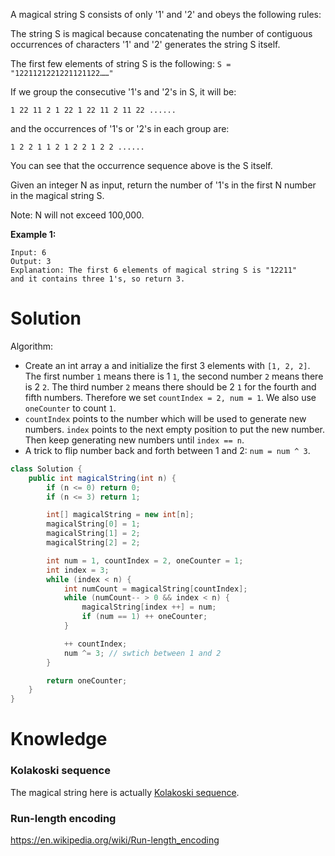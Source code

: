 A magical string S consists of only '1' and '2' and obeys the following rules:

The string S is magical because concatenating the number of contiguous occurrences of characters '1' and '2' generates the string S itself.

The first few elements of string S is the following: `S = "1221121221221121122……"`

If we group the consecutive '1's and '2's in S, it will be:

```
1 22 11 2 1 22 1 22 11 2 11 22 ......
```

and the occurrences of '1's or '2's in each group are:

```
1 2 2 1 1 2 1 2 2 1 2 2 ......
```

You can see that the occurrence sequence above is the S itself.

Given an integer N as input, return the number of '1's in the first N number in the magical string S.

Note: N will not exceed 100,000.

__Example 1:__

```
Input: 6
Output: 3
Explanation: The first 6 elements of magical string S is "12211" 
and it contains three 1's, so return 3.
```

# Solution

Algorithm:

* Create an int array a and initialize the first 3 elements with `[1, 2, 2]`. The first number `1` means there is 1 `1`, the second number `2` means there is 2 `2`. The third number `2` means there should be 2 `1` for the fourth and fifth numbers. Therefore we set `countIndex = 2, num = 1`. We also use `oneCounter` to count `1`.
* `countIndex` points to the number which will be used to generate new numbers. `index` points to the next empty position to put the new number. Then keep generating new numbers until `index == n`.
* A trick to flip number back and forth between 1 and 2: `num = num ^ 3`.

```java
class Solution {
    public int magicalString(int n) {
        if (n <= 0) return 0;
        if (n <= 3) return 1;

        int[] magicalString = new int[n];
        magicalString[0] = 1;
        magicalString[1] = 2;
        magicalString[2] = 2;

        int num = 1, countIndex = 2, oneCounter = 1;
        int index = 3;
        while (index < n) {
            int numCount = magicalString[countIndex];
            while (numCount-- > 0 && index < n) {
                magicalString[index ++] = num;
                if (num == 1) ++ oneCounter;
            }

            ++ countIndex;
            num ^= 3; // swtich between 1 and 2
        }

        return oneCounter;
    }
}
```

# Knowledge

### Kolakoski sequence

The magical string here is actually [Kolakoski sequence](https://en.wikipedia.org/wiki/Kolakoski_sequence).

### Run-length encoding

https://en.wikipedia.org/wiki/Run-length_encoding
